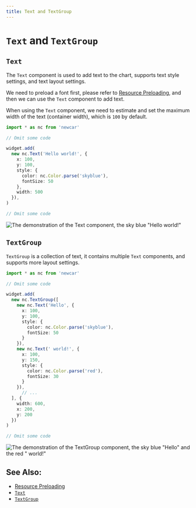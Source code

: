 ```yaml
---
title: Text and TextGroup
---
```


# `Text` and `TextGroup`

## `Text`

The `Text` component is used to add text to the chart, supports text style settings, and text layout settings.

We need to preload a font first, please refer to [Resource Preloading](../../basic/preload), and then we can use the `Text` component to add text.

When using the `Text` component, we need to estimate and set the maximum width of the text (container width), which is `100` by default.

```ts
import * as nc from 'newcar'

// Omit some code

widget.add(
  new nc.Text('Hello world!', {
    x: 100,
    y: 100,
    style: {
      color: nc.Color.parse('skyblue'),
      fontSize: 50
    },
    width: 500
  }),
)

// Omit some code

```

![The demonstration of the Text component, the sky blue "Hello world!"](/basic/text-and-textgroup-01.png)

## `TextGroup`

`TextGroup` is a collection of text, it contains multiple `Text` components, and supports more layout settings.

```ts
import * as nc from 'newcar'

// Omit some code

widget.add(
  new nc.TextGroup([
    new nc.Text('Hello', {
      x: 100,
      y: 100,
      style: {
        color: nc.Color.parse('skyblue'),
        fontSize: 50
      }
    }),
    new nc.Text(' world!', {
      x: 100,
      y: 150,
      style: {
        color: nc.Color.parse('red'),
        fontSize: 30
      }
    }),
      // ...
  ], {
    width: 600,
    x: 200,
    y: 200
  })
)

// Omit some code

```

![The demonstration of the TextGroup component, the sky blue "Hello" and the red " world!"](/basic/text-and-textgroup-02.png)

## See Also:

- [Resource Preloading](../../basic/preload)
- [`Text`](https://apis.newcarjs.org/classes/newcar.text)
- [`TextGroup`](https://apis.newcarjs.org/classes/newcar.textgroup)
